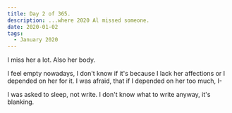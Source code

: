 ```yaml
---
title: Day 2 of 365.
description: ...where 2020 Al missed someone.
date: 2020-01-02
tags:
  - January 2020
---
```


I miss her a lot. Also her body.

I feel empty nowadays, I don't know if it's because I lack her affections or I depended on her for it. I was afraid, that if I depended on her too much, I-

I was asked to sleep, not write. I don't know what to write anyway, it's blanking.